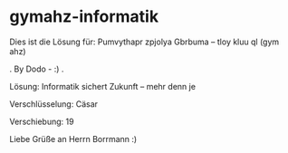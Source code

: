 # gymahz-informatik
Dies ist die Lösung für: Pumvythapr zpjolya Gbrbuma – tloy kluu ql (gym ahz)


.
By Dodo - :)
.



Lösung: Informatik sichert Zukunft – mehr denn je

Verschlüsselung: Cäsar

Verschiebung: 19

Liebe Grüße an Herrn Borrmann :)
